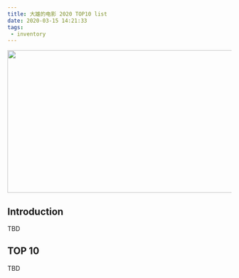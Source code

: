 ```yaml
---
title: 大雄的电影 2020 TOP10 list
date: 2020-03-15 14:21:33
tags: 
 - inventory
---
```


<img src="https://personal-bucket-prod.s3-us-west-2.amazonaws.com/others/top10-movie.jpg" width = "1000" height = "320"/>

<!-- more -->
## Introduction
TBD

## TOP 10
TBD

